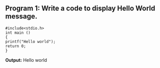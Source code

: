 ## Program 1: Write a code to display Hello World message.
```
#include<stdio.h>
int main ()
{
printf("Hello world");
return 0;
}
```
**Output:** Hello world
